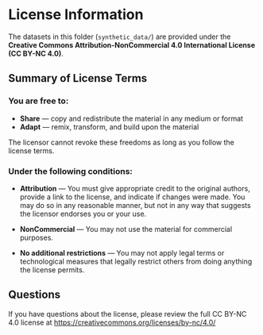 # License Information

The datasets in this folder (`synthetic_data/`) are provided under the **Creative Commons Attribution-NonCommercial 4.0 International License (CC BY-NC 4.0)**.

## Summary of License Terms

### You are free to:

- **Share** — copy and redistribute the material in any medium or format
- **Adapt** — remix, transform, and build upon the material

The licensor cannot revoke these freedoms as long as you follow the license terms.

### Under the following conditions:

- **Attribution** — You must give appropriate credit to the original authors, provide a link to the license, and indicate if changes were made. You may do so in any reasonable manner, but not in any way that suggests the licensor endorses you or your use.

- **NonCommercial** — You may not use the material for commercial purposes.

- **No additional restrictions** — You may not apply legal terms or technological measures that legally restrict others from doing anything the license permits.

## Questions

If you have questions about the license, please review the full CC BY-NC 4.0 license at https://creativecommons.org/licenses/by-nc/4.0/
